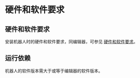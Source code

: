 # 硬件和软件要求

## 硬件和软件要求

安装机器人时的硬件和软件要求，同编辑器，可参见 [硬件和软件要求](../../Studio/quickStart/HarewareAndSoftwareRequirements.md)。

## 运行依赖

机器人的软件版本需大于或等于编辑器的软件版本。
